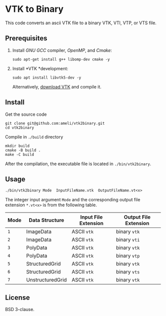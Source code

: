 # VTK to Binary

This code converts an ascii VTK file to a binary VTK, VTI, VTP, or VTS file.

## Prerequisites

1. Install *GNU GCC* compiler, *OpenMP*, and *Cmake*:

       sudo apt-get install g++ libomp-dev cmake -y

2. Install *VTK *development:

       sudo apt install libvtk5-dev -y

   Alternatively, [download VTK](https://vtk.org/download/) and compile it.

## Install

Get the source code

    git clone git@github.com:ameli/vtk2binary.git
    cd vtk2binary

Compile in ``./build`` directory

    mkdir build
    cmake -B build .
    make -C build

After the compilation, the executable file is located in ``./bin/vtk2binary``.

## Usage

    ./bin/vtk2binary Mode  InputFileName.vtk  OutputFileName.vt<x>

The integer input argument ``Mode`` and the corresponding output file extension ``*.vt<x>`` is from the following table.

| Mode  | Data Structure   |  Input File Extension     | Output File Extension     |
| ----- | ---------------- | ------------------------- | ------------------------- |
| ``1`` | ImageData        |  ASCII ``vtk``            | binary ``vtk``            |
| ``2`` | ImageData        |  ASCII ``vtk``            | binary ``vti``            |
| ``3`` | PolyData         |  ASCII ``vtk``            | binary ``vtk``            |
| ``4`` | PolyData         |  ASCII ``vtk``            | binary ``vtp``            |
| ``5`` | StructuredGrid   |  ASCII ``vtk``            | binary ``vtk``            |
| ``6`` | StructuredGrid   |  ASCII ``vtk``            | binary ``vts``            |
| ``7`` | UnstructuredGrid |  ASCII ``vtk``            | binary ``vtk``            |

## License

BSD 3-clause.

